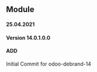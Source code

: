 ## Module <odoo-debrand-14>

#### 25.04.2021
#### Version 14.0.1.0.0
#### ADD
Initial Commit for odoo-debrand-14
